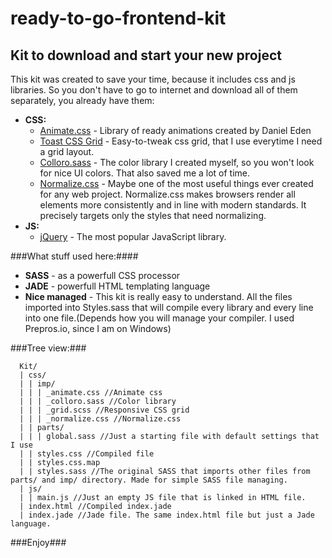 # ready-to-go-frontend-kit #
## Kit to download and start your new project ##

  This kit was created to save your time, because it includes css and js libraries. So you don't have to go to internet and download all of them separately, you already have them:
  
* __CSS:__
  * [Animate.css](https://daneden.github.io/animate.css/) - Library of ready animations created by Daniel Eden
  * [Toast CSS Grid](http://daneden.github.io/Toast/) - Easy-to-tweak css grid, that I use everytime I need a grid layout.
  * [Colloro.sass](https://gist.github.com/ComePot/bb607218367f9575ee06#file-colloro-sass) - The color library I created myself, so you won't look for nice UI colors. That also saved me a lot of time.
  * [Normalize.css](https://necolas.github.io/normalize.css/) - Maybe one of the most useful things ever created for any web project. Normalize.css makes browsers render all elements more consistently and in line with modern standards. It precisely targets only the styles that need normalizing.
* __JS:__
  * [jQuery](https://jquery.com/) - The most popular JavaScript library.

###What stuff used here:####

* __SASS__ - as a powerfull CSS processor
* __JADE__ - powerfull HTML templating language
* __Nice managed__ - This kit is really easy to understand. All the files imported into Styles.sass that will compile every library and every line into one file.(Depends how you will manage your compiler. I used Prepros.io, since I am on Windows)


###Tree view:###

```
  Kit/
  | css/
  | | imp/
  | | | _animate.css //Animate css
  | | | _colloro.sass //Color library
  | | | _grid.scss //Responsive CSS grid
  | | | _normalize.css //Normalize.css
  | | parts/
  | | | global.sass //Just a starting file with default settings that I use
  | | styles.css //Compiled file
  | | styles.css.map
  | | styles.sass //The original SASS that imports other files from parts/ and imp/ directory. Made for simple SASS file managing.
  | js/
  | | main.js //Just an empty JS file that is linked in HTML file.
  | index.html //Compiled index.jade
  | index.jade //Jade file. The same index.html file but just a Jade language.
```

###Enjoy###
